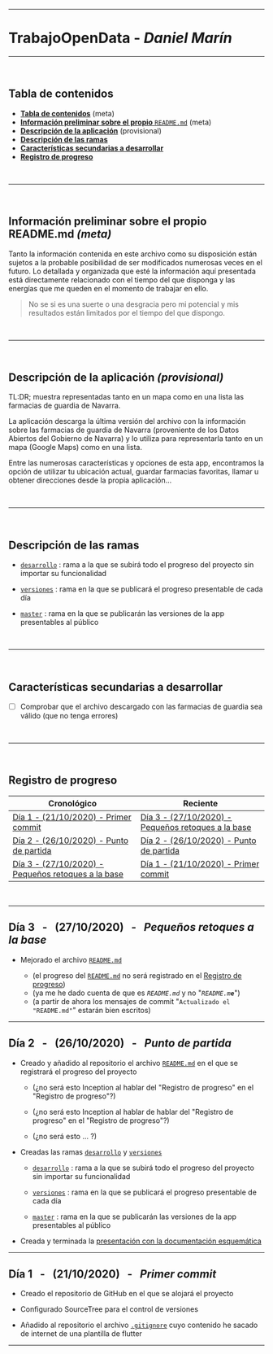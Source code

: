 
<!-- ==================================================================================================== -->

---
# **TrabajoOpenData** - _Daniel Marín_
---

<br>

<!-- ==================================================================================================== -->

## **Tabla de contenidos** <a name="TDC"></a>

- [**Tabla de contenidos**](#TDC) (meta)
- [**Información preliminar sobre el propio** `README.md`](#IPSEPR) (meta)
- [**Descripción de la aplicación**](#DDLA) (provisional)
- [**Descripción de las ramas**](#DDLR)
- [**Características secundarias a desarrollar**](#CCAD)
- [**Registro de progreso**](#RDP)

<br>

---

<!-- ==================================================================================================== -->

<br>

## **Información preliminar sobre el propio README.md** _(meta)_ <a name="IPSEPR"></a>

Tanto la información contenida en este archivo como su disposición están sujetos a la probable posibilidad de ser modificados numerosas veces en el futuro. Lo detallada y organizada que esté la información aquí presentada está directamente relacionado con el tiempo del que disponga y las energías que me queden en el momento de trabajar en ello.

> No se si es una suerte o una desgracia pero mi potencial y mis resultados están limitados por el tiempo del que dispongo. 

<br>

---

<!-- ==================================================================================================== -->

<br>

## **Descripción de la aplicación** _(provisional)_ <a name="DDLA"></a>

TL:DR; muestra representadas tanto en un mapa como en una lista las farmacias de guardia de Navarra.

La aplicación descarga la última versión del archivo con la información sobre las farmacias de guardia de Navarra (proveniente de los Datos Abiertos del Gobierno de Navarra) y lo utiliza para representarla tanto en un mapa (Google Maps) como en una lista.

Entre las numerosas características y opciones de esta app, encontramos la opción de utilizar tu ubicación actual, guardar farmacias favoritas, llamar u obtener direcciones desde la propia aplicación...

<br>

---

<!-- ==================================================================================================== -->

<br>

## **Descripción de las ramas** <a name="DDLR"></a>

- [`desarrollo`](https://github.com/dmarinmdam1/TrabajoOpenData/tree/desarrollo) : rama a la que se subirá todo el progreso del proyecto sin importar su funcionalidad

- [`versiones`](https://github.com/dmarinmdam1/TrabajoOpenData/tree/versiones) : rama en la que se publicará el progreso presentable de cada día

- [`master`](https://github.com/dmarinmdam1/TrabajoOpenData/tree/master) : rama en la que se publicarán las versiones de la app presentables al público

<br>

---

<!-- ==================================================================================================== -->

<br>

## **Características secundarias a desarrollar** <a name="CCAD"></a>

- [ ] Comprobar que el archivo descargado con las farmacias de guardia sea válido (que no tenga errores)

<br>

---

<!-- ==================================================================================================== -->

<br>

## **Registro de progreso** <a name="RDP"></a>
| Cronológico                                               | Reciente                                                  |
| --------------------------------------------------------- | --------------------------------------------------------- |
| [Día 1 - (21/10/2020) - Primer commit](#D1)               | [Día 3 - (27/10/2020) - Pequeños retoques a la base](#D3) |
| [Día 2 - (26/10/2020) - Punto de partida](#D2)            | [Día 2 - (26/10/2020) - Punto de partida](#D2)            |
| [Día 3 - (27/10/2020) - Pequeños retoques a la base](#D3) | [Día 1 - (21/10/2020) - Primer commit](#D1)               |

<br>

---

<!-- ==================================================================================================== -->

## **Día 3** &nbsp; - &nbsp; (27/10/2020) &nbsp; - &nbsp; _Pequeños retoques a la base_ <a name="D3"></a>

- Mejorado el archivo [`README.md`](https://github.com/dmarinmdam1/TrabajoOpenData/blob/versiones/README.md)

    - (el progreso del [`README.md`](https://github.com/dmarinmdam1/TrabajoOpenData/blob/versiones/README.md) no será registrado en el [Registro de progreso](#RDP))
    - (ya me he dado cuenta de que es _`README.md`_ y no "_<code>README.m<b>e</b></code>_")
    - (a partir de ahora los mensajes de commit "`Actualizado el "README.md"`" estarán bien escritos)

---

<!-- ==================================================================================================== -->

## **Día 2** &nbsp; - &nbsp; (26/10/2020) &nbsp; - &nbsp; _Punto de partida_ <a name="D2"></a>

- Creado y añadido al repositorio el archivo [`README.md`](https://github.com/dmarinmdam1/TrabajoOpenData/blob/versiones/README.md) en el que se registrará el progreso del proyecto

    - (¿no será esto Inception al hablar del "Registro de progreso" en el "Registro de progreso"?)

    - (¿no será esto Inception al hablar de hablar del "Registro de progreso" en el "Registro de progreso"?)

    - (¿no será esto ... ?)

- Creadas las ramas [`desarrollo`](https://github.com/dmarinmdam1/TrabajoOpenData/tree/desarrollo) y [`versiones`](https://github.com/dmarinmdam1/TrabajoOpenData/tree/versiones)

    - [`desarrollo`](https://github.com/dmarinmdam1/TrabajoOpenData/tree/desarrollo) : rama a la que se subirá todo el progreso del proyecto sin importar su funcionalidad

    - [`versiones`](https://github.com/dmarinmdam1/TrabajoOpenData/tree/versiones) : rama en la que se publicará el progreso presentable de cada día

    - [`master`](https://github.com/dmarinmdam1/TrabajoOpenData/tree/master) : rama en la que se publicarán las versiones de la app presentables al público

- Creada y terminada la [presentación con la documentación esquemática](https://docs.google.com/presentation/d/1ZGtemNMhVohsCC2PnnbQ7edXZn5R5n9pzkv9R-fOJ1k/edit?usp=sharing)

---

<!-- ==================================================================================================== -->

## **Día 1** &nbsp; - &nbsp; (21/10/2020) &nbsp; - &nbsp; _Primer commit_ <a name="D1"></a>

- Creado el repositorio de GitHub en el que se alojará el proyecto

- Configurado SourceTree para el control de versiones

- Añadido al repositorio el archivo [`.gitignore`](https://github.com/dmarinmdam1/TrabajoOpenData/blob/versiones/.gitignore) cuyo contenido he sacado de internet de una plantilla de flutter

---

<!-- ==================================================================================================== -->
